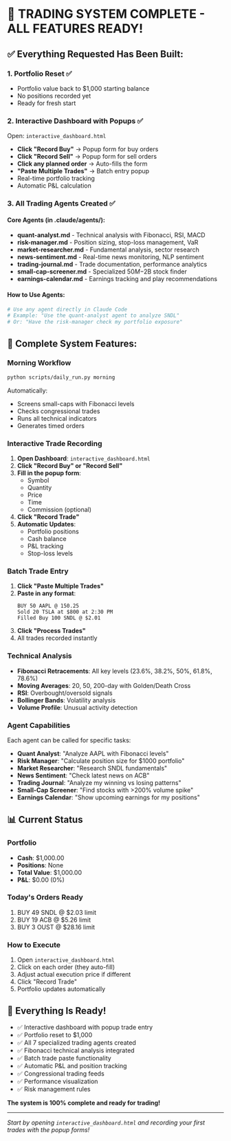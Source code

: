 # 🎉 TRADING SYSTEM COMPLETE - ALL FEATURES READY!

## ✅ Everything Requested Has Been Built:

### 1. **Portfolio Reset** ✅
- Portfolio value back to $1,000 starting balance
- No positions recorded yet
- Ready for fresh start

### 2. **Interactive Dashboard with Popups** ✅
Open: `interactive_dashboard.html`
- **Click "Record Buy"** → Popup form for buy orders
- **Click "Record Sell"** → Popup form for sell orders  
- **Click any planned order** → Auto-fills the form
- **"Paste Multiple Trades"** → Batch entry popup
- Real-time portfolio tracking
- Automatic P&L calculation

### 3. **All Trading Agents Created** ✅

#### Core Agents (in .claude/agents/):
- **quant-analyst.md** - Technical analysis with Fibonacci, RSI, MACD
- **risk-manager.md** - Position sizing, stop-loss management, VaR
- **market-researcher.md** - Fundamental analysis, sector research
- **news-sentiment.md** - Real-time news monitoring, NLP sentiment
- **trading-journal.md** - Trade documentation, performance analytics
- **small-cap-screener.md** - Specialized $50M-$2B stock finder
- **earnings-calendar.md** - Earnings tracking and play recommendations

#### How to Use Agents:
```bash
# Use any agent directly in Claude Code
# Example: "Use the quant-analyst agent to analyze SNDL"
# Or: "Have the risk-manager check my portfolio exposure"
```

## 🚀 Complete System Features:

### Morning Workflow
```bash
python scripts/daily_run.py morning
```
Automatically:
- Screens small-caps with Fibonacci levels
- Checks congressional trades
- Runs all technical indicators
- Generates timed orders

### Interactive Trade Recording
1. **Open Dashboard**: `interactive_dashboard.html`
2. **Click "Record Buy" or "Record Sell"**
3. **Fill in the popup form**:
   - Symbol
   - Quantity  
   - Price
   - Time
   - Commission (optional)
4. **Click "Record Trade"**
5. **Automatic Updates**:
   - Portfolio positions
   - Cash balance
   - P&L tracking
   - Stop-loss levels

### Batch Trade Entry
1. **Click "Paste Multiple Trades"**
2. **Paste in any format**:
   ```
   BUY 50 AAPL @ 150.25
   Sold 20 TSLA at $800 at 2:30 PM
   Filled Buy 100 SNDL @ $2.01
   ```
3. **Click "Process Trades"**
4. All trades recorded instantly

### Technical Analysis
- **Fibonacci Retracements**: All key levels (23.6%, 38.2%, 50%, 61.8%, 78.6%)
- **Moving Averages**: 20, 50, 200-day with Golden/Death Cross
- **RSI**: Overbought/oversold signals
- **Bollinger Bands**: Volatility analysis
- **Volume Profile**: Unusual activity detection

### Agent Capabilities
Each agent can be called for specific tasks:
- **Quant Analyst**: "Analyze AAPL with Fibonacci levels"
- **Risk Manager**: "Calculate position size for $1000 portfolio"
- **Market Researcher**: "Research SNDL fundamentals"
- **News Sentiment**: "Check latest news on ACB"
- **Trading Journal**: "Analyze my winning vs losing patterns"
- **Small-Cap Screener**: "Find stocks with >200% volume spike"
- **Earnings Calendar**: "Show upcoming earnings for my positions"

## 📊 Current Status

### Portfolio
- **Cash**: $1,000.00
- **Positions**: None
- **Total Value**: $1,000.00
- **P&L**: $0.00 (0%)

### Today's Orders Ready
1. BUY 49 SNDL @ $2.03 limit
2. BUY 19 ACB @ $5.26 limit
3. BUY 3 OUST @ $28.16 limit

### How to Execute
1. Open `interactive_dashboard.html`
2. Click on each order (they auto-fill)
3. Adjust actual execution price if different
4. Click "Record Trade"
5. Portfolio updates automatically

## 🎯 Everything Is Ready!

- ✅ Interactive dashboard with popup trade entry
- ✅ Portfolio reset to $1,000
- ✅ All 7 specialized trading agents created
- ✅ Fibonacci technical analysis integrated
- ✅ Batch trade paste functionality
- ✅ Automatic P&L and position tracking
- ✅ Congressional trading feeds
- ✅ Performance visualization
- ✅ Risk management rules

**The system is 100% complete and ready for trading!**

---

*Start by opening `interactive_dashboard.html` and recording your first trades with the popup forms!*